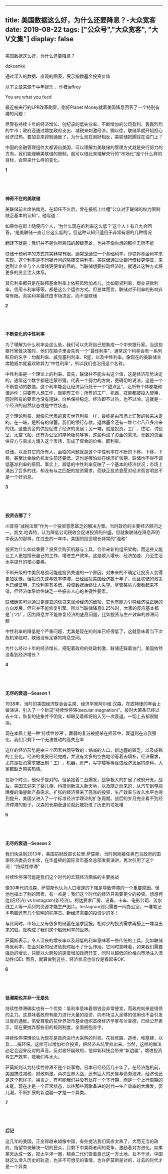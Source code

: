 
---
title:   美国数据这么好，为什么还要降息？-大众宽客
date: 2019-08-22
tags: ["公众号","大众宽客", "大V文集"]
display: false
---


## 



美国数据这么好，为什么还要降息？




dzkuanke




通过深入的数据、直观的图表，展示指数基金投资价值



以下文章来源于中年娱乐
，作者jaffrey


You are what you feed

最近被央行的LPR改革刷屏，刚好Planet Money就着美国降息回答了一个特别有趣的问题：

尽管有持续十年的经济增长、创纪录的低失业率、不断增加的公司盈利、轰轰烈烈的牛市；政府还通过增加政府支出、减税来刺激经济。搁以往，联储早就开始担心经济过热，要加息来抑制通胀了，为什么现在刚好相反，美联储把脚踩在油门上？

中国的金融管理组件大都源自美国，可以理解为美联储的管理方式就是央行努力的方向，我们能理解美联储的限制，就可以借此来理解央行的”市场化”是个什么样的目标，会带来什么样的变化。

****1****



## &nbsp; &nbsp;

**神奇不在的美联储**

美联储前主席伯南克，在卸任不久后，曾在报纸上吐槽”公众对于联储的权力限制缺乏基本的认知“，他写道：

如果你在街上随便问个人，‘为什么现在的利率这么低？’这个人十有八九会回答，‘是美联储一直让它这么低的’。但这种认知只适用于非常有限的几种情况

翻译下就是：我们并不是你所熟知的超级英雄，也并不像你想的那样无所不能

联储干预利率的方式其实非常有限，通常是通过一个基础利率，即联邦基金利率来实现。这个利率是不同银行间的隔夜交易利率。美联储通过让银行借钱更便宜，来达到让企业与个人借钱更便宜的目的。当联储想要拉动经济时，就通过这种方式将更多的资金注入体系。

其它利率都只是在联邦基金利率上依照风险加点儿，比如房贷利率，商业贷款利率，信用卡利率等等，都是这么个运作方式。但总体而言，联储对于利率的影响非常有限。真实利率最终由市场决定，而不是联储

****2****



## &nbsp; &nbsp;

**不断变化的中性利率**

为了理解为什么利率会这么低，我们可以先将自己想象成一个中央银行家。当这些银行家做决策时，他们在脑子里会先有一个“最佳利率”，通常这个利率会有一系列眩目的名字：均衡利率、威克塞利利率、R星，以及中性利率。像现在的美联储主席鲍威尔就喜欢称其为“中性利率”，所以我们也沿用这个名称。

中性利率是一个理论上的利率。首先，联储并不能左右这个值，这是经济形势决定的。通常这个数字都是连蒙带猜，代表一个努力的方向，更确切的说法，这是一个不断变动的数值。这个利率能会让经济运行处于一个“甜点区”，让所有个体都能和谐运作：只要有人想工作，就能有工作；所有的工厂、机器、技能都被投入使用，同时所有的要素也没有短缺，价格保持稳定。经济即不过热，也不过冷。这就是一个经济的自然状态或是中性状态。

这个理论利率，就像它代表的真实世界利率一样，最终是由市场上汇聚的钱来决定的。在一端，是所有的储蓄。我们的银行存款，退休基金还有一堆七七八八多出来的钱，这些资金的供应促进了经济的发展；另一端，就是投资，工厂、住宅、试验室、太空飞船，还有办公室的座椅板凳等等，这些构成了资金的需求。无数的资金供应方与需求方涌入这个市场，形成了资金的价格，即利率。

联储，以及其它的所有人，面临的问题就是这个中性利率在不断的下移，下移，下移，甚至比金融危机发生前还要低。这也是哪怕处在经济扩张期，联储也不得不调低基准利率的原因。事实上，超低的中性利率反映了一个基本的经济状况：市场上涌出了巨多的钱，却没有与之匹配的投资需求，而缺乏投资意愿对经济而言明显不是一个好消息。

****3****



## &nbsp; &nbsp;

**投资去哪了？**

川普将“减税法案”作为一个投资意愿匮乏的解决方案。当时政府的主要经济顾问之一，凯文.哈森特，认为降低公司税收会促进投资的兴盛。但就象联储在降息声明中表达的那样，在过去的一年中，美国的投资增长非常的“温和”

投资为什么如此重要？投资会购买机器与工具，会带来新的组织架构，而这些又能让工人更加擅长自己的工作，增进生产效率。这是收入增长、经济加速、乃至生活水平提升的核心要素。

不断升级的中美贸易战可能是投资失速的一个原因，对未来的不确定让投资人变得更加犹豫。但投资失速与效率停滞，已经困扰美国经济数十年了，而且联储的政策也已经证明，无论利率有多低，投资数据始终让人失望。尽管某些方面看起来不错，但经济体系始终缺乏一些振奋人心的关键性要素。

联储确实可以通过更便宜的信贷来润滑经济的齿轮，它也有能力引导经济往正确的方向发展，但它并不能修复引擎。所以当联储降息0.25%时，大家的反应基本都是¯_(ツ)_/¯。因为降息并不能修复经济的底层问题，比如投资与生产效率的停滞问题

中性利率的降低是个严重问题，尤其是现在的利率已经很低了，这就意味着当下次危机来临时，联储没有足够的降息空间。

为什么经过十年的经济增长，搭配着政府的财政刺激，联储还踩着油门，美国依然没看到经济增长？

****4****



## &nbsp; &nbsp;

**无尽的衰退--Season 1**

1938年，当时的美国经济联合会主席、经济学家阿尔维.汉森，在底特律的年会上做演讲，引入了一个新词“持续性停滞(secular stagnation)“。彼时大箫条已经过去十年，恢复的迹象并不明显，却眼见着即将陷入另一次衰退。一切上去都很黯淡。

现在本质上是一种‘持续性停滞’，羸弱的复苏被扼杀在摇篮中，衰退则在自我强化，我们只剩下一个无法憾动的高失业率

这样的经济形势是由三个因素共同导致的：缩减的人口，新边疆的匮乏，以及成熟的工业化。经济的发展已经完成，并没有太多的空白地带等着去填补。经济需求，尤其是投资需求被压制：工厂，机器，房产，写字楼等等促进经济发展的原料，大家都缺乏购买热情。

在那个时点，他似乎是对的。但紧接着二战爆发，战争极大的扩展了政府开支。战后，美国又迎来了婴儿潮、科技创新进入新天地，以及随之而来的，从汽车到电视晚餐的海量新产品需求。扩张的经济带来了高涨的投资，生产效率与收入水平也得到提升，美国又进入了一个标准经济学理论的扩张周期。战后的岁月完全看不到经济停滞的影子，汉森的长期衰退论就此被扔进了历史的垃圾堆

****5****



## &nbsp; &nbsp;

**无尽的衰退--Season 2**

我们快进到2013年，美国前财政部长拉里.萨莫斯，当时刚刚接任奥巴马政府的国家经济委员会主席，在华盛顿的国际货币基金总部发表演讲，再次引用了这个词：“持续性停滞”

持续性停滞可能是我们这个时代的宏观经济面临的主要挑战

像30年代的汉森，萨莫斯也认为人口增速的下降是导致停滞的一个重要原因。但他也指出了别的因素，有一点是：我们这个时代的经济只需要更少的投资。想想柯达(旧经济) vs Instagram(新经济)。柯达要求厂房、设备，卡车、电影公司、流水线工人等一系列的资源才能生产图片。Instagram则只需要一间办公室，一堆笔记本电脑还有几个聪明的程序员。新经济需要的投资少的多！

与此同时，市场上又有很多的储蓄在追求回报。相对少的投资需求再搭上一堆溢出来的钱，就构成了我们这个超低利率的世界。

萨莫斯表示，令人沮丧的增长率以及超低的利率意味着一些传统的工具，比如联储降低利率，在面对新的经济危机时起不了什么作用。它同时意味着，如果我们需要强劲的增长，只能以火箭般的速度增加政府开支，同时以超低的价格向市场注入流动性(QE). 而且，就算做到这些，经济状况也仅仅是看起来OK.

****6****



## &nbsp; &nbsp;

**低潮期也并非一无是处**

持续性停滞确实也有一个优势：低利率意味着借钱会非常便宜，而政府向来是借债的主力。这意味着政府有能力进行大量的投资、向市场注入足够的信用也不会引发过度的通胀。倍受尊敬的前世界货币基金组织首席经济学家布兰查德，已经公开表示，现在要抛弃那些旧的规则制度，全面拥抱赤字。

持续性停滞理论认为现在是政府进行大采购的时机，花钱修路、造桥，堆基建，以及……搞环保。这样可以增加社会投资，把经济从坑里拉出来。当然，这样的做法必定会迎来反对的声音。反对者怀疑政府，信仰新科技会带来“新边疆”，增进投资与生产效率，救我们与水火。

萨莫斯则认为持续性停滞不是个新事物，日本已经经历几十年了。在经济危机前，美国搞过减税、财政刺激，两次世界大战，还有巨大的房屋与债务泡沫，经济也还是这个死样子。换言之，有可能我们并没有处在一个下行期，而是一个上行周期的末尾。现在才是一个正常状态，以往那些高歌备进的时代—生产效率的大爆发，婴儿潮，不断扩展的新边疆—才是一个异类。

****7****



## &nbsp; &nbsp;

**后记**

这几年的美国，正变得越来越像中国，有些提法我们简直太熟了，大而无当的政府，指望中央解决一切的民众，只剩下中美两者间的竞争，激励着对方进化。如果某天达成一致，把太平洋一圈，精英二代们管着自己这一方土地，互不干涉，中国就这么滑入历史的轨道，也非不可想见的事情，也许萨莫斯是对的，过去的时代才是一个异类










